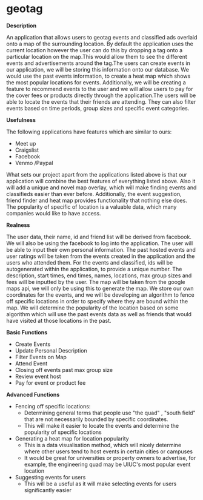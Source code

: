 # geotag

**Description**

An application that allows users to geotag events and classified ads overlaid onto a map of the surrounding location. By default the application uses the current location however the user can do this by dropping a tag onto a particular location on the map.This would allow them to see the different events and advertisements around the tag.The users can create events in our application, we will be storing this information onto our database. We would use the past events information, to create a heat map which shows the most popular locations for events. Additionally, we will be creating a feature to recommend events to the user and we will allow users to pay for the cover fees or products directly through the application.The users will be able to locate the events that their friends are attending. They can also filter events based on time periods, group sizes and specific event categories. 

**Usefulness**

The following applications have features which are similar to ours:
* Meet up
* Craigslist
* Facebook
* Venmo /Paypal

What sets our project apart from the applications listed above is that our application will combine the best features of everything listed above. Also it will add a unique and novel map overlay, which will make finding events and classifieds easier than ever before. Additionally, the event suggestion, friend finder and heat map provides functionality that nothing else does.
The popularity of specific of location is a valuable data, which many companies would like to have access. 

**Realness**

The user data, their name, id and friend list will be derived from facebook. We will also be using the facebook to log into the application. The user will be able to input their own personal information. The past hosted events and user ratings will be taken from the events created in the application and the users who attended them. 
For the events and classified, ids will be autogenerated within the application, to provide a unique number. The description, start times, end times, names, locations, max group sizes and fees will be inputted by the user. 
The map will be taken from the google maps api, we will only be using this to generate the map. We store our own coordinates for the events, and we will be developing an algorithm to fence off specific locations in order to specify where they are bound within the map. 
We will determine the popularity of the location based on some algorithm which will use the past events data as well as friends that would have visited at those locations in the past. 

**Basic Functions**
* Create Events
* Update Personal Description
* Filter Events on Map
* Attend Event
* Closing off events past max group size
* Review event host
* Pay for event or product fee

**Advanced Functions**
* Fencing off specific locations: 
  * Determining general terms that people use "the quad" , "south field" that are not necessarily bounded by specific coordinates.
  * This will make it easier to locate the events and determine the popularity of specific locations
* Generating a heat map for location popularity
  * This is a data visualisation method, which will nicely determine where other users tend to host events in certain cities or campuses
  * It would be great for universities or property owners to advertise, for example, the engineering quad may be UIUC's most popular event location
* Suggesting events for users
  * This will be a useful as it will make selecting events for users significantly easier
